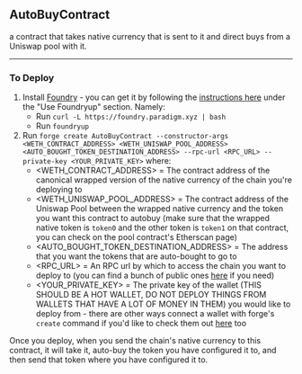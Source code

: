 ## AutoBuyContract

a contract that takes native currency that is sent to it and direct buys from a Uniswap pool with it.

---

### To Deploy
1. Install [Foundry](https://book.getfoundry.sh/) - you can get it by following the [instructions here](https://book.getfoundry.sh/getting-started/installation) under the "Use Foundryup" section. Namely:
    - Run `curl -L https://foundry.paradigm.xyz | bash`
    - Run `foundryup`
2. Run `forge create AutoBuyContract --constructor-args <WETH_CONTRACT_ADDRESS> <WETH_UNISWAP_POOL_ADDRESS> <AUTO_BOUGHT_TOKEN_DESTINATION_ADDRESS> --rpc-url <RPC_URL> --private-key <YOUR_PRIVATE_KEY>` where:
    - <WETH_CONTRACT_ADDRESS> = The contract address of the canonical wrapped version of the native currency of the chain you're deploying to
    - <WETH_UNISWAP_POOL_ADDRESS> = The contract address of the Uniswap Pool between the wrapped native currency and the token you want this contract to autobuy (make sure that the wrapped native token is `token0` and the other token is `token1` on that contract, you can check on the pool contract's Etherscan page)
    - <AUTO_BOUGHT_TOKEN_DESTINATION_ADDRESS> = The address that you want the tokens that are auto-bought to go to
    - <RPC_URL> = An RPC url by which to access the chain you want to deploy to (you can find a bunch of public ones [here](https://github.com/jk-labs-inc/jokerace/tree/staging/packages/react-app-revamp/config/wagmi/custom-chains) if you need)
    - <YOUR_PRIVATE_KEY> = The private key of the wallet (THIS SHOULD BE A HOT WALLET, DO NOT DEPLOY THINGS FROM WALLETS THAT HAVE A LOT OF MONEY IN THEM) you would like to deploy from - there are other ways connect a wallet with forge's `create` command if you'd like to check them out [here](https://book.getfoundry.sh/reference/forge/forge-create) too

Once you deploy, when you send the chain's native currency to this contract, it will take it, auto-buy the token you have configured it to, and then send that token where you have configured it to.

